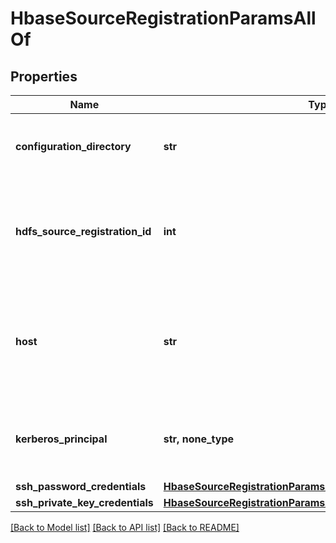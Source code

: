 # HbaseSourceRegistrationParamsAllOf


## Properties
Name | Type | Description | Notes
------------ | ------------- | ------------- | -------------
**configuration_directory** | **str** | The directory containing the hbase-site.xml. | 
**hdfs_source_registration_id** | **int** | Protection Source registration id of the HDFS on which this HBase is running. | 
**host** | **str** | IP or hostname of any host from which the HBase configuration file hbase-site.xml can be read. | 
**kerberos_principal** | **str, none_type** | The kerberos principal to be used to connect to this Hbase source. | [optional] 
**ssh_password_credentials** | [**HbaseSourceRegistrationParamsAllOfSshPasswordCredentials**](HbaseSourceRegistrationParamsAllOfSshPasswordCredentials.md) |  | [optional] 
**ssh_private_key_credentials** | [**HbaseSourceRegistrationParamsAllOfSshPrivateKeyCredentials**](HbaseSourceRegistrationParamsAllOfSshPrivateKeyCredentials.md) |  | [optional] 

[[Back to Model list]](../README.md#documentation-for-models) [[Back to API list]](../README.md#documentation-for-api-endpoints) [[Back to README]](../README.md)


